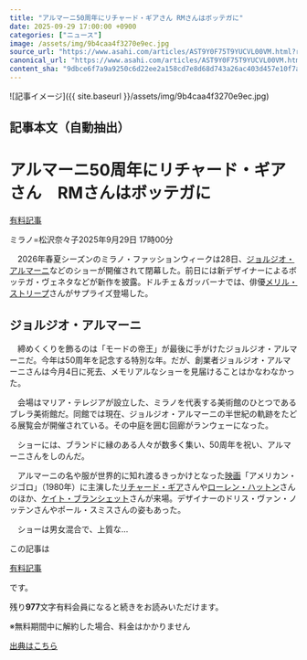 ```yaml
---
title: "アルマーニ50周年にリチャード・ギアさん RMさんはボッテガに"
date: 2025-09-29 17:00:00 +0900
categories: ["ニュース"]
image: /assets/img/9b4caa4f3270e9ec.jpg
source_url: "https://www.asahi.com/articles/AST9Y0F75T9YUCVL00VM.html?ref=rss"
canonical_url: "https://www.asahi.com/articles/AST9Y0F75T9YUCVL00VM.html"
content_sha: "9dbce6f7a9a9250c6d22ee2a158cd7e8d68d743a26ac403d457e10f7a2f33e91"
---
```


![記事イメージ]({{ site.baseurl }}/assets/img/9b4caa4f3270e9ec.jpg)

## 記事本文（自動抽出）
<div><main role="main" id="main"><p></p><div class="y_Qv3"><h1>アルマーニ50周年にリチャード・ギアさん　RMさんはボッテガに</h1><div class="mhPng"><p><span class="fNPYU Q_Shz"><a href="//www.asahi.com/news/gold.html?iref=com_gold">有料記事</a></span></p><span class="H8KYB">ミラノ=松沢奈々子</span><span class="UDj4P"><time datetime="2025-09-29T08:00:00.000Z">2025年9月29日 17時00分</time></span></div></div><p id="gsm_above_SnsUtilityArea"></p><p x-component-name="CommentHeadline" x-component-data='{"commentCount":0,"commentators":[],"mode":"pc"}'></p><div class="nfyQp"><p>　2026年春夏シーズンのミラノ・ファッションウィークは28日、<a href="//www.asahi.com/topics/word/%E3%82%B8%E3%83%A7%E3%83%AB%E3%82%B8%E3%82%AA%E3%83%BB%E3%82%A2%E3%83%AB%E3%83%9E%E3%83%BC%E3%83%8B.html" title="ジョルジオ・アルマーニ のトピックスを開く" class="eWgMZ">ジョルジオ・アルマーニ</a>などのショーが開催されて閉幕した。前日には新デザイナーによるボッテガ・ヴェネタなどが新作を披露。ドルチェ＆ガッバーナでは、俳優<a href="//www.asahi.com/topics/word/%E3%83%A1%E3%83%AA%E3%83%AB%E3%83%BB%E3%82%B9%E3%83%88%E3%83%AA%E3%83%BC%E3%83%97.html" title="メリル・ストリープ のトピックスを開く" class="eWgMZ">メリル・ストリープ</a>さんがサプライズ登場した。</p><h2 class="smgSC">ジョルジオ・アルマーニ</h2><p>　締めくくりを飾るのは「モードの帝王」が最後に手がけたジョルジオ・アルマーニだ。今年は50周年を記念する特別な年。だが、創業者ジョルジオ・アルマーニさんは今月4日に死去、メモリアルなショーを見届けることはかなわなかった。</p><p>　会場はマリア・テレジアが設立した、ミラノを代表する美術館のひとつであるブレラ美術館だ。同館では現在、ジョルジオ・アルマーニの半世紀の軌跡をたどる展覧会が開催されている。その中庭を囲む回廊がランウェーになった。</p><p>　ショーには、ブランドに縁のある人々が数多く集い、50周年を祝い、アルマーニさんをしのんだ。</p><p>　アルマーニの名や服が世界的に知れ渡るきっかけとなった<a href="//www.asahi.com/topics/word/%E3%82%B7%E3%83%8D%E3%83%9E%E3%83%8B%E3%82%A2%E3%83%BB%E3%82%B5%E3%83%AD%E3%83%B3.html" title="映画 のトピックスを開く" class="eWgMZ">映画</a>「アメリカン・ジゴロ」（1980年）に主演した<a href="//www.asahi.com/topics/word/%E3%83%AA%E3%83%81%E3%83%A3%E3%83%BC%E3%83%89%E3%83%BB%E3%82%AE%E3%82%A2.html" title="リチャード・ギア のトピックスを開く" class="eWgMZ">リチャード・ギア</a>さんや<a href="//www.asahi.com/topics/word/%E3%83%AD%E3%83%BC%E3%83%AC%E3%83%B3%E3%83%BB%E3%83%8F%E3%83%83%E3%83%88%E3%83%B3.html" title="ローレン・ハットン のトピックスを開く" class="eWgMZ">ローレン・ハットン</a>さんのほか、<a href="//www.asahi.com/topics/word/%E3%82%B1%E3%82%A4%E3%83%88%E3%83%BB%E3%83%96%E3%83%A9%E3%83%B3%E3%82%B7%E3%82%A7%E3%83%83%E3%83%88.html" title="ケイト・ブランシェット のトピックスを開く" class="eWgMZ">ケイト・ブランシェット</a>さんが来場。デザイナーのドリス・ヴァン・ノッテンさんやポール・スミスさんの姿もあった。</p><p class="Lujdo">　ショーは男女混合で、上質な…</p></div><p></p><div class="NbZMW"><div class="PxAm1"><p>この記事は</p><img src="//www.asahicom.jp/images/icon_key_gold.png" alt><a href="//www.asahi.com/news/gold.html?iref=com_1kiji_g_0">有料記事</a><p>です。</p><span class="Zgt88">残り<b>977</b>文字</span><span class="hideFromApp">有料会員になると続きをお読みいただけます。</span></div><p class="eQShK">※無料期間中に解約した場合、料金はかかりません</p></div><p x-component-name="WriterProfile" x-component-data='{"writerProfile":{"writerProfileList":[],"isWriterFollowAvailableMember":false},"isFreeArea":true}'></p><p x-component-name="ArticleCommentList" x-component-data='{"commentCount":0,"commentList":[],"shareUrlBase":"https://www.asahi.com/articles/AST9Y0F75T9YUCVL00VM.html","articleId":"AST9Y0F75T9YUCVL00VM","commentIdParam":"","equalCommentIdIndex":-1,"isAuthorized":false,"isFreePlan":false,"isPaidMember":false,"isPresent":false,"isHazard":false,"freeUrlBase":"//www.asahi.com","digitalUrlBase":"//digital.asahi.com"}'></p></main></div>

[出典はこちら](https://www.asahi.com/articles/AST9Y0F75T9YUCVL00VM.html?ref=rss)
